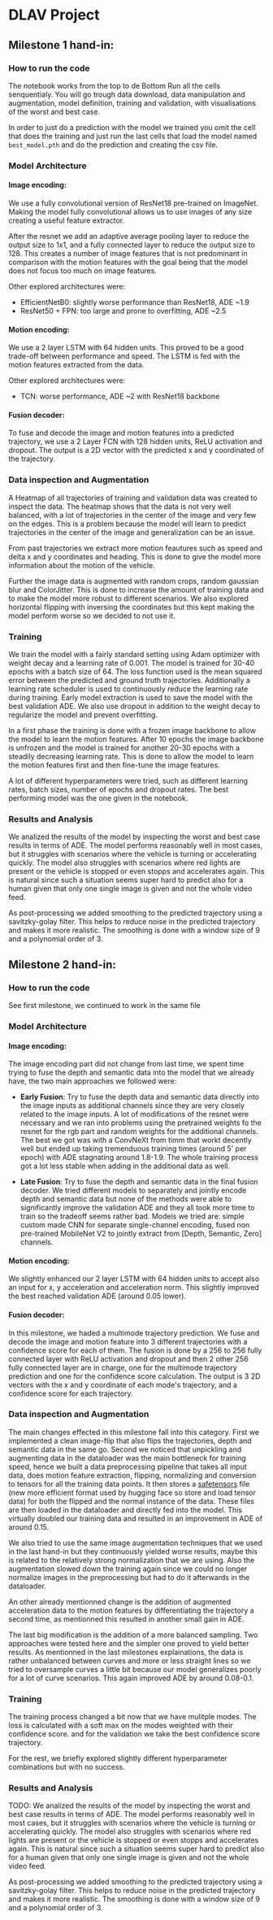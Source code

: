 # DLAV Project

## Milestone 1 hand-in:

### How to run the code
The notebook works from the top to de Bottom Run all the cells senquentialy. You will go trough data download, data manipulation and augmentation, model definition, training and validation, with visualisations of the worst and best case.

In order to just do a prediction with the model we trained you omit the cell that does the training and just run the last cells that load the model named `best_model.pth` and do the prediction and creating the csv file.

### Model Architecture

#### Image encoding:
We use a fully convolutional version of ResNet18 pre-trained on ImageNet. Making the model fully convolutional allows us to use images of any size creating a useful feature extractor.

After the resnet we add an adaptive average pooling layer to reduce the output size to 1x1, and a fully connected layer to reduce the output size to 128. This creates a number of image features that is not predominant in comparison with the motion features with the goal being that the model does not focus too much on image features.

Other explored architectures were:
- EfficientNetB0: slightly worse performance than ResNet18, ADE ~1.9
- ResNet50 + FPN: too large and prone to overfitting, ADE ~2.5

#### Motion encoding:
We use a 2 layer LSTM with 64 hidden units. This proved to be a good trade-off between performance and speed. The LSTM is fed with the motion features extracted from the data.

Other explored architectures were:
- TCN: worse performance, ADE ~2 with ResNet18 backbone

#### Fusion decoder:
To fuse and decode the image and motion features into a predicted trajectory, we use a 2 Layer FCN with 128 hidden units, ReLU activation and dropout. The output is a 2D vector with the predicted x and y coordinated of the trajectory.

### Data inspection and Augmentation
A Heatmap of all trajectories of training and validation data was created to inspect the data. The heatmap shows that the data is not very well balanced, with a lot of trajectories in the center of the image and very few on the edges. This is a problem because the model will learn to predict trajectories in the center of the image and generalization can be an issue.

From past trajectories we extract more motion feautures such as speed and delta x and y coordinates and heading. This is done to give the model more information about the motion of the vehicle.

Further the image data is augmented with random crops, random gaussian blur and ColorJitter. This is done to increase the amount of training data and to make the model more robust to different scenarios. We also explored horizontal flipping with inversing the coordinates but this kept making the model perform worse so we decided to not use it.

### Training

We train the model with a fairly standard setting using Adam optimizer with weight decay and a learning rate of 0.001. The model is trained for 30-40 epochs with a batch size of 64. The loss function used is the mean squared error between the predicted and ground truth trajectories. Additionally a learning rate scheduler is used to continuously reduce the learning rate during training. Early model extraction is used to save the model with the best validation ADE. We also use dropout in addition to the weight decay to regularize the model and prevent overfitting.

In a first phase the training is done with a frozen image backbone to allow the model to learn the motion features. After 10 epochs the image backbone is unfrozen and the model is trained for another 20-30 epochs with a steadily decreasing learning rate. This is done to allow the model to learn the motion features first and then fine-tune the image features.

A lot of different hyperparameters were tried, such as different learning rates, batch sizes, number of epochs and dropout rates. The best performing model was the one given in the notebook.

### Results and Analysis
We analized the results of the model by inspecting the worst and best case results in terms of ADE. The model performs reasonably well in most cases, but it struggles with scenarios where the vehicle is turning or accelerating quickly. The model also struggles with scenarios where red lights are present or the vehicle is stopped or even stopps and accelerates again. This is natural since such a situation seems super hard to predict also for a human given that only one single image is given and not the whole video feed. 

As post-processing we added smoothing to the predicted trajectory using a savitzky-golay filter. This helps to reduce noise in the predicted trajectory and makes it more realistic. The smoothing is done with a window size of 9 and a polynomial order of 3.

## Milestone 2 hand-in:

### How to run the code
See first milestone, we continued to work in the same file

### Model Architecture

#### Image encoding:
The image encoding part did not change from last time, we spent time trying to fuse the depth and semantic data into the model that we already have, the two main approaches we followed were:
- **Early Fusion**: Try to fuse the depth data and semantic data directly into the image inputs as additional channels since they are very closely related to the image inputs. A lot of modifications of the resnet were necessary and we ran into problems using the pretrained weights fo the resnet for the rgb part and random weights for the additional channels. The best we got was with a ConvNeXt from timm that workt decently well but ended up taking tremenduous training times (around 5' per epoch) with ADE stagnating around 1.8-1.9. The whole training process got a lot less stable when adding in the additional data as well.

- **Late Fusion**: Try to fuse the depth and semantic data in the final fusion decoder. We tried different models to separately and jointly encode depth and semantic data but none of the methods were able to significantly improve the validation ADE and they all took more time to train so the tradeoff seems rather bad. Models we tried are: simple custom made CNN for separate single-channel encoding, fused non pre-trained MobileNet V2 to jointly extract from [Depth, Semantic, Zero] channels.

#### Motion encoding:
We slightly enhanced our 2 layer LSTM with 64 hidden units to accept also an input for x, y acceleration and acceleration norm. This slightly improved the best reached validation ADE (around 0.05 lower).

#### Fusion decoder:
In this milestone, we haded a multimode trajectory prediction. We fuse and decode the image and motion feature into 3 different trajectories with a confidence score for each of them. The fusion is done by a 256 to 256 fully connected layer with ReLU activation and dropout and then 2 other 256 fully connected layer are in charge, one for the multimode trajectory prediction and one for the confidence score calculation. The output is 3 2D vectors with the x and y coordinate of each mode's trajectory, and a confidence score for each trajectory.


### Data inspection and Augmentation
The main changes effected in this milestone fall into this category. First we implemented a clean image-flip that also flips the trajectories, depth and semantic data in the same go. Second we noticed that unpickling and augmenting data in the dataloader was the main bottleneck for training speed, hence we built a data preprocessing pipeline that takes all input data, does motion feature extraction, flipping, normalizing and conversion to tensors for all the training data points. It then stores a [safetensors](https://huggingface.co/docs/safetensors/index) file (new more efficient format used by hugging face so store and load tensor data) for both the flipped and the normal instance of the data. These files are then loaded in the dataloader and directly fed into the model. This virtually doubled our training data and resulted in an improvement in ADE of around 0.15.

We also tried to use the same image augmentation techniques that we used in the last hand-in but they continuously yielded worse results, maybe this is related to the relatively strong normalization that we are using. Also the augmentation slowed down the training again since we could no longer normalize images in the preprocessing but had to do it afterwards in the dataloader.

An other already mentionned change is the addition of augmented acceleration data to the motion features by differentiating the trajectory a second time, as mentionned this resulted in another small gain in ADE.

The last big modification is the addition of a more balanced sampling. Two approaches were tested here and the simpler one proved to yield better results. As mentionned in the last milestones explainations, the data is rather unbalanced between curves and more or less straight lines so we tried to oversample curves a little bit because our model generalizes poorly for a lot of curve scenarios. This again improved ADE by around 0.08-0.1.

### Training

The training process changed a bit now that we have mulitple modes. The loss is calculated with a soft max on the modes weighted with their confidence score. and for the validation we take the best confidence score trajectory.

For the rest, we briefly explored slightly different hyperparameter combinations but with no success.

### Results and Analysis
TODO: 
We analized the results of the model by inspecting the worst and best case results in terms of ADE. The model performs reasonably well in most cases, but it struggles with scenarios where the vehicle is turning or accelerating quickly. The model also struggles with scenarios where red lights are present or the vehicle is stopped or even stopps and accelerates again. This is natural since such a situation seems super hard to predict also for a human given that only one single image is given and not the whole video feed. 

As post-processing we added smoothing to the predicted trajectory using a savitzky-golay filter. This helps to reduce noise in the predicted trajectory and makes it more realistic. The smoothing is done with a window size of 9 and a polynomial order of 3.